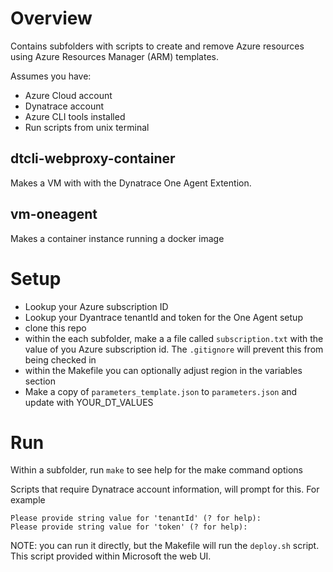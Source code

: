 # Overview

Contains subfolders with scripts to create and remove Azure resources
using Azure Resources Manager (ARM) templates.  

Assumes you have:
* Azure Cloud account 
* Dynatrace account
* Azure CLI tools installed
* Run scripts from unix terminal

## dtcli-webproxy-container

Makes a VM with with the Dynatrace One Agent Extention.

## vm-oneagent

Makes a container instance running a docker image

# Setup

* Lookup your Azure subscription ID
* Lookup your Dyantrace tenantId and token for the One Agent setup
* clone this repo
* within the each subfolder, make a a file called ```subscription.txt``` with the value of you Azure subscription id. The ```.gitignore``` will prevent this from being checked in
* within the Makefile you can optionally adjust region in the variables section
* Make a copy of ```parameters_template.json``` to ```parameters.json``` and update with YOUR_DT_VALUES

# Run

Within a subfolder, run ```make``` to see help for the make command options

Scripts that require Dynatrace account information, will prompt for this. For example
```
Please provide string value for 'tenantId' (? for help): 
Please provide string value for 'token' (? for help): 
```
NOTE: you can run it directly, but the Makefile will run the ```deploy.sh``` script. This script provided within Microsoft the web UI.
